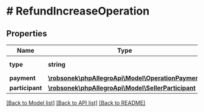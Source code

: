 # # RefundIncreaseOperation

## Properties

Name | Type | Description | Notes
------------ | ------------- | ------------- | -------------
**type** | **string** |  | [optional] [default to 'REFUND_INCREASE']
**payment** | [**\robsonek\phpAllegroApi\Model\OperationPayment**](OperationPayment.md) |  |
**participant** | [**\robsonek\phpAllegroApi\Model\SellerParticipant**](SellerParticipant.md) |  |

[[Back to Model list]](../../README.md#models) [[Back to API list]](../../README.md#endpoints) [[Back to README]](../../README.md)
